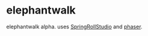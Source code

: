 # elephantwalk

elephantwalk alpha. uses [SpringRollStudio](https://github.com/SpringRoll/SpringRollStudio) and [phaser](https://github.com/SpringRoll/PhaserGameTemplate/releases).